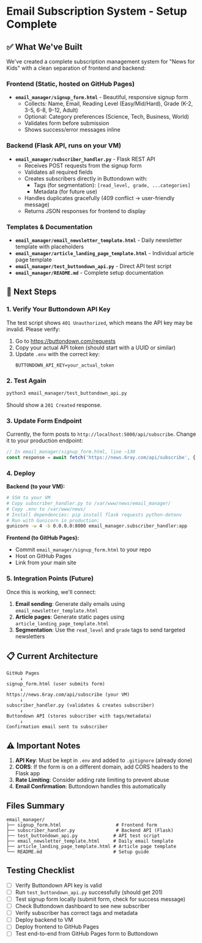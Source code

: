 # Email Subscription System - Setup Complete

## ✅ What We've Built

We've created a complete subscription management system for "News for Kids" with a clean separation of frontend and backend:

### Frontend (Static, hosted on GitHub Pages)
- **`email_manager/signup_form.html`** - Beautiful, responsive signup form
  - Collects: Name, Email, Reading Level (Easy/Mid/Hard), Grade (K-2, 3-5, 6-8, 9-12, Adult)
  - Optional: Category preferences (Science, Tech, Business, World)
  - Validates form before submission
  - Shows success/error messages inline

### Backend (Flask API, runs on your VM)
- **`email_manager/subscriber_handler.py`** - Flask REST API
  - Receives POST requests from the signup form
  - Validates all required fields
  - Creates subscribers directly in Buttondown with:
    - Tags (for segmentation): `[read_level, grade, ...categories]`
    - Metadata (for future use)
  - Handles duplicates gracefully (409 conflict → user-friendly message)
  - Returns JSON responses for frontend to display

### Templates & Documentation
- **`email_manager/email_newsletter_template.html`** - Daily newsletter template with placeholders
- **`email_manager/article_landing_page_template.html`** - Individual article page template
- **`email_manager/test_buttondown_api.py`** - Direct API test script
- **`email_manager/README.md`** - Complete setup documentation

## 🚀 Next Steps

### 1. Verify Your Buttondown API Key
The test script shows `401 Unauthorized`, which means the API key may be invalid. Please verify:
1. Go to https://buttondown.com/requests
2. Copy your actual API token (should start with a UUID or similar)
3. Update `.env` with the correct key:
   ```
   BUTTONDOWN_API_KEY=your_actual_token
   ```

### 2. Test Again
```bash
python3 email_manager/test_buttondown_api.py
```
Should show a `201 Created` response.

### 3. Update Form Endpoint
Currently, the form posts to `http://localhost:5000/api/subscribe`. Change it to your production endpoint:
```javascript
// In email_manager/signup_form.html, line ~130
const response = await fetch('https://news.6ray.com/api/subscribe', {
```

### 4. Deploy

**Backend (to your VM):**
```bash
# SSH to your VM
# Copy subscriber_handler.py to /var/www/news/email_manager/
# Copy .env to /var/www/news/
# Install dependencies: pip install flask requests python-dotenv
# Run with Gunicorn in production:
gunicorn -w 4 -b 0.0.0.0:8000 email_manager.subscriber_handler:app
```

**Frontend (to GitHub Pages):**
- Commit `email_manager/signup_form.html` to your repo
- Host on GitHub Pages
- Link from your main site

### 5. Integration Points (Future)

Once this is working, we'll connect:
1. **Email sending**: Generate daily emails using `email_newsletter_template.html`
2. **Article pages**: Generate static pages using `article_landing_page_template.html`
3. **Segmentation**: Use the `read_level` and `grade` tags to send targeted newsletters

## 📋 Current Architecture

```
GitHub Pages
     ↓
signup_form.html (user submits form)
     ↓
https://news.6ray.com/api/subscribe (your VM)
     ↓
subscriber_handler.py (validates & creates subscriber)
     ↓
Buttondown API (stores subscriber with tags/metadata)
     ↓
Confirmation email sent to subscriber
```

## ⚠️ Important Notes

1. **API Key**: Must be kept in `.env` and added to `.gitignore` (already done)
2. **CORS**: If the form is on a different domain, add CORS headers to the Flask app
3. **Rate Limiting**: Consider adding rate limiting to prevent abuse
4. **Email Confirmation**: Buttondown handles this automatically

## Files Summary

```
email_manager/
├── signup_form.html                    # Frontend form
├── subscriber_handler.py               # Backend API (Flask)
├── test_buttondown_api.py             # API test script
├── email_newsletter_template.html     # Daily email template
├── article_landing_page_template.html # Article page template
└── README.md                          # Setup guide
```

## Testing Checklist

- [ ] Verify Buttondown API key is valid
- [ ] Run `test_buttondown_api.py` successfully (should get 201)
- [ ] Test signup form locally (submit form, check for success message)
- [ ] Check Buttondown dashboard to see new subscriber
- [ ] Verify subscriber has correct tags and metadata
- [ ] Deploy backend to VM
- [ ] Deploy frontend to GitHub Pages
- [ ] Test end-to-end from GitHub Pages form to Buttondown
